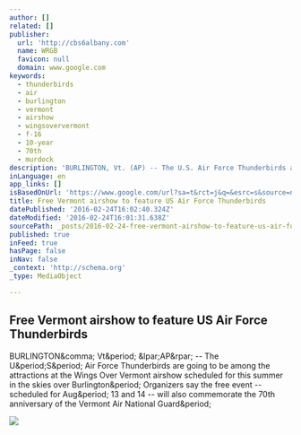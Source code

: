 ```yaml
---
author: []
related: []
publisher:
  url: 'http://cbs6albany.com'
  name: WRGB
  favicon: null
  domain: www.google.com
keywords:
  - thunderbirds
  - air
  - burlington
  - vermont
  - airshow
  - wingsoververmont
  - f-16
  - 10-year
  - 70th
  - murdock
description: 'BURLINGTON, Vt. (AP) -- The U.S. Air Force Thunderbirds are going to be among the attractions at the Wings Over Vermont airshow scheduled for this summer in the skies over Burlington. Organizers say the free event -- scheduled for Aug. 13 and 14 -- will also commemorate the 70th anniversary of the Vermont Air National Guard.'
inLanguage: en
app_links: []
isBasedOnUrl: 'https://www.google.com/url?sa=t&rct=j&q=&esrc=s&source=newssearch&cd=4&cad=rja&uact=8&ved=0ahUKEwjX7rrc4pDLAhVDymMKHTyVDQkQqQIIJygAMAM&url=http%3A%2F%2Fcbs6albany.com%2Fnews%2Flocal%2Ffree-vermont-airshow-to-feature-us-air-force-thunderbirds&usg=AFQjCNEO_DLxd8V-pwJkqKv-1_vdPrfS_Q&sig2=bqPNRfBJFqOvw0GmrwO0_w&bvm=bv.115277099,d.cGc'
title: Free Vermont airshow to feature US Air Force Thunderbirds
datePublished: '2016-02-24T16:02:40.324Z'
dateModified: '2016-02-24T16:01:31.638Z'
sourcePath: _posts/2016-02-24-free-vermont-airshow-to-feature-us-air-force-thunderbirds.md
published: true
inFeed: true
hasPage: false
inNav: false
_context: 'http://schema.org'
_type: MediaObject

---
```

<article style=""><h1>Free Vermont airshow to feature US Air Force Thunderbirds</h1><p>BURLINGTON&amp;comma; Vt&amp;period; &amp;lpar;AP&amp;rpar; -- The U&amp;period;S&amp;period; Air Force Thunderbirds are going to be among the attractions at the Wings Over Vermont airshow scheduled for this summer in the skies over Burlington&amp;period; Organizers say the free event -- scheduled for Aug&amp;period; 13 and 14 -- will also commemorate the 70th anniversary of the Vermont Air National Guard&amp;period;</p><img src="http://static-12.sinclairstoryline.com/resources/media/19769af2-0506-415d-af2f-503ee1577fef-large16x9_genthunderbirds.jpg?1456104143311" /></article>